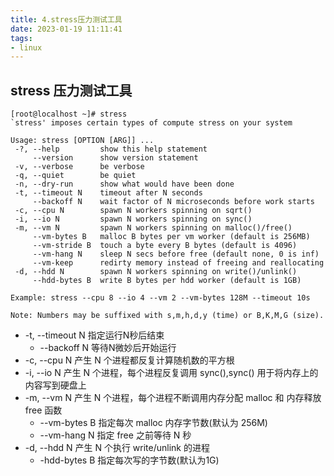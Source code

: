 ```yaml
---
title: 4.stress压力测试工具
date: 2023-01-19 11:11:41
tags:
- linux
---
```


## stress 压力测试工具

```shell
[root@localhost ~]# stress 
`stress' imposes certain types of compute stress on your system

Usage: stress [OPTION [ARG]] ...
 -?, --help         show this help statement
     --version      show version statement
 -v, --verbose      be verbose
 -q, --quiet        be quiet
 -n, --dry-run      show what would have been done
 -t, --timeout N    timeout after N seconds
     --backoff N    wait factor of N microseconds before work starts
 -c, --cpu N        spawn N workers spinning on sqrt()
 -i, --io N         spawn N workers spinning on sync()
 -m, --vm N         spawn N workers spinning on malloc()/free()
     --vm-bytes B   malloc B bytes per vm worker (default is 256MB)
     --vm-stride B  touch a byte every B bytes (default is 4096)
     --vm-hang N    sleep N secs before free (default none, 0 is inf)
     --vm-keep      redirty memory instead of freeing and reallocating
 -d, --hdd N        spawn N workers spinning on write()/unlink()
     --hdd-bytes B  write B bytes per hdd worker (default is 1GB)

Example: stress --cpu 8 --io 4 --vm 2 --vm-bytes 128M --timeout 10s

Note: Numbers may be suffixed with s,m,h,d,y (time) or B,K,M,G (size).
```

- -t, --timeout N 指定运行N秒后结束
    - --backoff N 等待N微妙后开始运行
- -c, --cpu N 产生 N 个进程都反复计算随机数的平方根
- -i, --io N 产生 N 个进程，每个进程反复调用 sync(),sync() 用于将内存上的内容写到硬盘上 
- -m, --vm N 产生 N 个进程，每个进程不断调用内存分配 malloc 和 内存释放 free 函数
    - --vm-bytes B 指定每次 malloc 内存字节数(默认为 256M) 
    - --vm-hang N 指定 free 之前等待 N 秒
- -d, --hdd N 产生 N 个执行 write/unlink 的进程
    - -hdd-bytes B 指定每次写的字节数(默认为1G)
